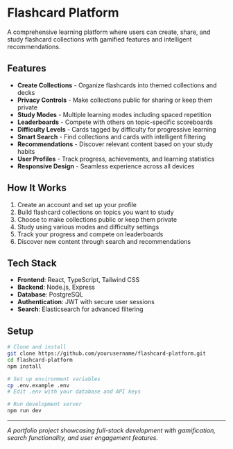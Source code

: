 # Flashcard Platform

A comprehensive learning platform where users can create, share, and study flashcard collections with gamified features and intelligent recommendations.

## Features

- **Create Collections** - Organize flashcards into themed collections and decks
- **Privacy Controls** - Make collections public for sharing or keep them private
- **Study Modes** - Multiple learning modes including spaced repetition
- **Leaderboards** - Compete with others on topic-specific scoreboards
- **Difficulty Levels** - Cards tagged by difficulty for progressive learning
- **Smart Search** - Find collections and cards with intelligent filtering
- **Recommendations** - Discover relevant content based on your study habits
- **User Profiles** - Track progress, achievements, and learning statistics
- **Responsive Design** - Seamless experience across all devices

## How It Works

1. Create an account and set up your profile
2. Build flashcard collections on topics you want to study
3. Choose to make collections public or keep them private
4. Study using various modes and difficulty settings
5. Track your progress and compete on leaderboards
6. Discover new content through search and recommendations

## Tech Stack

- **Frontend**: React, TypeScript, Tailwind CSS
- **Backend**: Node.js, Express
- **Database**: PostgreSQL
- **Authentication**: JWT with secure user sessions
- **Search**: Elasticsearch for advanced filtering

## Setup

```bash
# Clone and install
git clone https://github.com/yourusername/flashcard-platform.git
cd flashcard-platform
npm install

# Set up environment variables
cp .env.example .env
# Edit .env with your database and API keys

# Run development server
npm run dev
```

---

*A portfolio project showcasing full-stack development with gamification, search functionality, and user engagement features.*